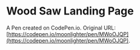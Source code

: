# Wood Saw Landing Page

A Pen created on CodePen.io. Original URL: [https://codepen.io/moonlighter/pen/MWoOJQP](https://codepen.io/moonlighter/pen/MWoOJQP).


